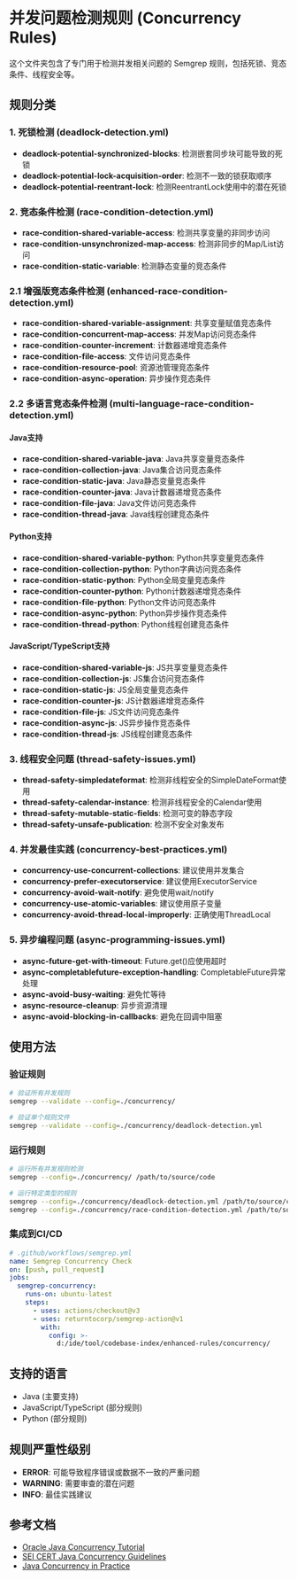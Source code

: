 # 并发问题检测规则 (Concurrency Rules)

这个文件夹包含了专门用于检测并发相关问题的 Semgrep 规则，包括死锁、竞态条件、线程安全等。

## 规则分类

### 1. 死锁检测 (deadlock-detection.yml)
- **deadlock-potential-synchronized-blocks**: 检测嵌套同步块可能导致的死锁
- **deadlock-potential-lock-acquisition-order**: 检测不一致的锁获取顺序
- **deadlock-potential-reentrant-lock**: 检测ReentrantLock使用中的潜在死锁

### 2. 竞态条件检测 (race-condition-detection.yml)
- **race-condition-shared-variable-access**: 检测共享变量的非同步访问
- **race-condition-unsynchronized-map-access**: 检测非同步的Map/List访问
- **race-condition-static-variable**: 检测静态变量的竞态条件

### 2.1 增强版竞态条件检测 (enhanced-race-condition-detection.yml)
- **race-condition-shared-variable-assignment**: 共享变量赋值竞态条件
- **race-condition-concurrent-map-access**: 并发Map访问竞态条件
- **race-condition-counter-increment**: 计数器递增竞态条件
- **race-condition-file-access**: 文件访问竞态条件
- **race-condition-resource-pool**: 资源池管理竞态条件
- **race-condition-async-operation**: 异步操作竞态条件

### 2.2 多语言竞态条件检测 (multi-language-race-condition-detection.yml)

#### Java支持
- **race-condition-shared-variable-java**: Java共享变量竞态条件
- **race-condition-collection-java**: Java集合访问竞态条件
- **race-condition-static-java**: Java静态变量竞态条件
- **race-condition-counter-java**: Java计数器递增竞态条件
- **race-condition-file-java**: Java文件访问竞态条件
- **race-condition-thread-java**: Java线程创建竞态条件

#### Python支持
- **race-condition-shared-variable-python**: Python共享变量竞态条件
- **race-condition-collection-python**: Python字典访问竞态条件
- **race-condition-static-python**: Python全局变量竞态条件
- **race-condition-counter-python**: Python计数器递增竞态条件
- **race-condition-file-python**: Python文件访问竞态条件
- **race-condition-async-python**: Python异步操作竞态条件
- **race-condition-thread-python**: Python线程创建竞态条件

#### JavaScript/TypeScript支持
- **race-condition-shared-variable-js**: JS共享变量竞态条件
- **race-condition-collection-js**: JS集合访问竞态条件
- **race-condition-static-js**: JS全局变量竞态条件
- **race-condition-counter-js**: JS计数器递增竞态条件
- **race-condition-file-js**: JS文件访问竞态条件
- **race-condition-async-js**: JS异步操作竞态条件
- **race-condition-thread-js**: JS线程创建竞态条件

### 3. 线程安全问题 (thread-safety-issues.yml)
- **thread-safety-simpledateformat**: 检测非线程安全的SimpleDateFormat使用
- **thread-safety-calendar-instance**: 检测非线程安全的Calendar使用
- **thread-safety-mutable-static-fields**: 检测可变的静态字段
- **thread-safety-unsafe-publication**: 检测不安全对象发布

### 4. 并发最佳实践 (concurrency-best-practices.yml)
- **concurrency-use-concurrent-collections**: 建议使用并发集合
- **concurrency-prefer-executorservice**: 建议使用ExecutorService
- **concurrency-avoid-wait-notify**: 避免使用wait/notify
- **concurrency-use-atomic-variables**: 建议使用原子变量
- **concurrency-avoid-thread-local-improperly**: 正确使用ThreadLocal

### 5. 异步编程问题 (async-programming-issues.yml)
- **async-future-get-with-timeout**: Future.get()应使用超时
- **async-completablefuture-exception-handling**: CompletableFuture异常处理
- **async-avoid-busy-waiting**: 避免忙等待
- **async-resource-cleanup**: 异步资源清理
- **async-avoid-blocking-in-callbacks**: 避免在回调中阻塞

## 使用方法

### 验证规则
```bash
# 验证所有并发规则
semgrep --validate --config=./concurrency/

# 验证单个规则文件
semgrep --validate --config=./concurrency/deadlock-detection.yml
```

### 运行规则
```bash
# 运行所有并发规则检测
semgrep --config=./concurrency/ /path/to/source/code

# 运行特定类型的规则
semgrep --config=./concurrency/deadlock-detection.yml /path/to/source/code
semgrep --config=./concurrency/race-condition-detection.yml /path/to/source/code
```

### 集成到CI/CD
```yaml
# .github/workflows/semgrep.yml
name: Semgrep Concurrency Check
on: [push, pull_request]
jobs:
  semgrep-concurrency:
    runs-on: ubuntu-latest
    steps:
      - uses: actions/checkout@v3
      - uses: returntocorp/semgrep-action@v1
        with:
          config: >-
            d:/ide/tool/codebase-index/enhanced-rules/concurrency/
```

## 支持的语言

- Java (主要支持)
- JavaScript/TypeScript (部分规则)
- Python (部分规则)

## 规则严重性级别

- **ERROR**: 可能导致程序错误或数据不一致的严重问题
- **WARNING**: 需要审查的潜在问题
- **INFO**: 最佳实践建议

## 参考文档

- [Oracle Java Concurrency Tutorial](https://docs.oracle.com/javase/tutorial/essential/concurrency/)
- [SEI CERT Java Concurrency Guidelines](https://wiki.sei.cmu.edu/confluence/display/java/Concurrency)
- [Java Concurrency in Practice](https://jcip.net/)